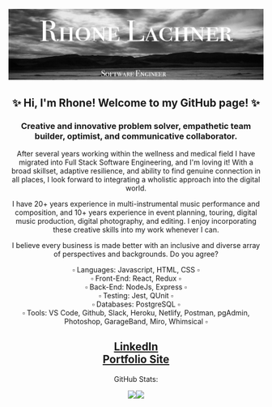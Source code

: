 <img src="github-header.png"></img>

<div align="center">
 
<h2> ✨ Hi, I'm Rhone! Welcome to my GitHub page! ✨ </h2>

   ### Creative and innovative problem solver, empathetic team builder, optimist, and communicative collaborator.

   After several years working within the wellness and medical field I have migrated into Full Stack Software Engineering, and I'm loving it! With a broad skillset, adaptive resilience, and ability to find genuine connection in all places, I look forward to integrating a wholistic approach into the digital world.

   I have 20+ years experience in multi-instrumental music performance and composition, and 10+ years experience in event planning, touring, digital music production, digital photography, and editing. I enjoy incorporating these creative skills into my work whenever I can.

   I believe every business is made better with an inclusive and diverse array of perspectives and backgrounds. Do you agree?


  ▫️ Languages: Javascript, HTML, CSS ▫️ </br>
  ▫️ Front-End: React, Redux ▫️ </br>
  ▫️ Back-End: NodeJs, Express ▫️ </br>
  ▫️ Testing: Jest, QUnit ▫️ </br>
  ▫️ Databases: PostgreSQL ▫️ </br>
  ▫️ Tools: VS Code, Github, Slack, Heroku, Netlify, Postman, pgAdmin, Photoshop, GarageBand, Miro, Whimsical ▫️ </br>

</div>

<div align="center">
  
   <h2>
     <a href="https://www.linkedin.com/in/rhonelachner/">LinkedIn</a> </br>
     <a href="https://www.rhonelachner.com">Portfolio Site</a> </br>
   </h2>

</div>

<div align="center">
 
   GitHub Stats:
  
</div>  
 
<div align="center">
  <img align="" height="120px" src="https://github-readme-stats.vercel.app/api?username=rhonelachner&show_icons=true&hide_title=true&hide_border=true&theme=dark" /><img align="" height="120px" src="https://github-readme-stats.vercel.app/api/top-langs/?username=rhonelachner&show_icons=true&hide_border=true&hide_title=true&layout=compact&theme=dark" />
</div>

